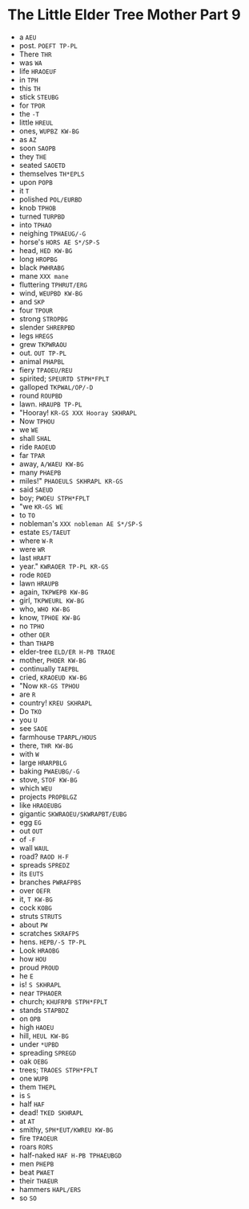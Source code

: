 # The Little Elder Tree Mother Part 9

* a `AEU`
* post. `POEFT TP-PL`
* There `THR`
* was `WA`
* life `HRAOEUF`
* in `TPH`
* this `TH`
* stick `STEUBG`
* for `TPOR`
* the `-T`
* little `HREUL`
* ones, `WUPBZ KW-BG`
* as `AZ`
* soon `SAOPB`
* they `THE`
* seated `SAOETD`
* themselves `TH*EPLS`
* upon `POPB`
* it `T`
* polished `POL/EURBD`
* knob `TPHOB`
* turned `TURPBD`
* into `TPHAO`
* neighing `TPHAEUG/-G`
* horse's `HORS AE S*/SP-S`
* head, `HED KW-BG`
* long `HROPBG`
* black `PWHRABG`
* mane `XXX mane`
* fluttering `TPHRUT/ERG`
* wind, `WEUPBD KW-BG`
* and `SKP`
* four `TPOUR`
* strong `STROPBG`
* slender `SHRERPBD`
* legs `HREGS`
* grew `TKPWRAOU`
* out. `OUT TP-PL`
* animal `PHAPBL`
* fiery `TPAOEU/REU`
* spirited; `SPEURTD STPH*FPLT`
* galloped `TKPWAL/OP/-D`
* round `ROUPBD`
* lawn. `HRAUPB TP-PL`
* "Hooray! `KR-GS XXX Hooray SKHRAPL`
* Now `TPHOU`
* we `WE`
* shall `SHAL`
* ride `RAOEUD`
* far `TPAR`
* away, `A/WAEU KW-BG`
* many `PHAEPB`
* miles!" `PHAOEULS SKHRAPL KR-GS`
* said `SAEUD`
* boy; `PWOEU STPH*FPLT`
* "we `KR-GS WE`
* to `TO`
* nobleman's `XXX nobleman AE S*/SP-S`
* estate `ES/TAEUT`
* where `W-R`
* were `WR`
* last `HRAFT`
* year." `KWRAOER TP-PL KR-GS`
* rode `ROED`
* lawn `HRAUPB`
* again, `TKPWEPB KW-BG`
* girl, `TKPWEURL KW-BG`
* who, `WHO KW-BG`
* know, `TPHOE KW-BG`
* no `TPHO`
* other `OER`
* than `THAPB`
* elder-tree `ELD/ER H-PB TRAOE`
* mother, `PHOER KW-BG`
* continually `TAEPBL`
* cried, `KRAOEUD KW-BG`
* "Now `KR-GS TPHOU`
* are `R`
* country! `KREU SKHRAPL`
* Do `TKO`
* you `U`
* see `SAOE`
* farmhouse `TPARPL/HOUS`
* there, `THR KW-BG`
* with `W`
* large `HRARPBLG`
* baking `PWAEUBG/-G`
* stove, `STOF KW-BG`
* which `WEU`
* projects `PROPBLGZ`
* like `HRAOEUBG`
* gigantic `SKWRAOEU/SKWRAPBT/EUBG`
* egg `EG`
* out `OUT`
* of `-F`
* wall `WAUL`
* road? `RAOD H-F`
* spreads `SPREDZ`
* its `EUTS`
* branches `PWRAFPBS`
* over `OEFR`
* it, `T KW-BG`
* cock `KOBG`
* struts `STRUTS`
* about `PW`
* scratches `SKRAFPS`
* hens. `HEPB/-S TP-PL`
* Look `HRAOBG`
* how `HOU`
* proud `PROUD`
* he `E`
* is! `S SKHRAPL`
* near `TPHAOER`
* church; `KHUFRPB STPH*FPLT`
* stands `STAPBDZ`
* on `OPB`
* high `HAOEU`
* hill, `HEUL KW-BG`
* under `*UPBD`
* spreading `SPREGD`
* oak `OEBG`
* trees; `TRAOES STPH*FPLT`
* one `WUPB`
* them `THEPL`
* is `S`
* half `HAF`
* dead! `TKED SKHRAPL`
* at `AT`
* smithy, `SPH*EUT/KWREU KW-BG`
* fire `TPAOEUR`
* roars `RORS`
* half-naked `HAF H-PB TPHAEUBGD`
* men `PHEPB`
* beat `PWAET`
* their `THAEUR`
* hammers `HAPL/ERS`
* so `SO`
